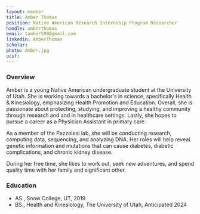 ```yaml
---
layout: member
title: Amber Thomas
position: Native American Research Internship Program Researcher
handle: amberthomas
email: tamber598@gmail.com
linkedin: AmberThomas
scholar: 
photo: Amber.jpg
ucsf: 
---
```


### Overview

Amber is a young Native American undergraduate student at the University of Utah. She is working towards a bachelor's in science, specifically Health & Kinesiology,  emphasizing Health Promotion and Education. Overall, she is passionate about protecting, studying, and improving a healthy community through research and and in healthcare settings. Lastly, she hopes to pursue a career as a Physician Assistant in primary care. 

As a member of the Pezzolesi lab, she will be conducting research, computing data, sequencing, and analyzing DNA. Her roles will help reveal genetic information and mutations that can cause diabetes, diabetic complications, and chronic kidney disease. 

During her free time, she likes to work out, seek new adventures, and spend quality time with her family and significant other. 

### Education
  - AS.,  Snow College, UT, 2019 
  - BS., Health and Kinesiology, The University of Utah, Anticipated 2024

